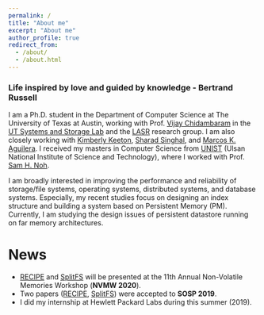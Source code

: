 ```yaml
---
permalink: /
title: "About me"
excerpt: "About me"
author_profile: true
redirect_from: 
  - /about/
  - /about.html
---
```


### Life inspired by love and guided by knowledge - Bertrand Russell

I am a Ph.D. student in the Department of Computer Science at The University of Texas at Austin,
working with Prof. [Vijay Chidambaram](http://www.cs.utexas.edu/~vijay/) in the
[UT Systems and Storage Lab](http://utsaslab.cs.utexas.edu/) and the [LASR](https://www.cs.utexas.edu/lasr/) 
research group. I am also closely working with [Kimberly Keeton](https://scholar.google.co.kr/citations?user=wR_tv-kAAAAJ&hl=en&oi=ao), [Sharad Singhal](https://scholar.google.co.kr/citations?user=_CKGpJ0AAAAJ&hl=en&oi=sra), 
and [Marcos K. Aguilera](http://mkaguilera.kawazoe.org/).
I received my masters in Computer Science from [UNIST](https://www.unist.ac.kr/) 
(Ulsan National Institute of Science and Technology), where I worked with Prof. [Sam H. Noh](http://next.unist.ac.kr/professor).

I am broadly interested in improving the performance and reliability of storage/file systems, operating systems, 
distributed systems, and database systems. Especially, my recent studies focus on designing an index structure 
and building a system based on Persistent Memory (PM). Currently, I am studying the design issues of persistent
datastore running on far memory architectures.

# News
* [RECIPE](https://sekwonlee.github.io/publications/nvmw20_recipe) and [SplitFS](https://sekwonlee.github.io/publications/nvmw20_splitfs) will be presented at the 11th Annual Non-Volatile Memories Workshop (<b>NVMW 2020</b>).
* Two papers ([RECIPE](https://sekwonlee.github.io/publications/sosp19_recipe), [SplitFS](https://sekwonlee.github.io/publications/sosp19_splitfs)) were accepted to <b>SOSP 2019</b>.
* I did my internship at Hewlett Packard Labs during this summer (2019).
